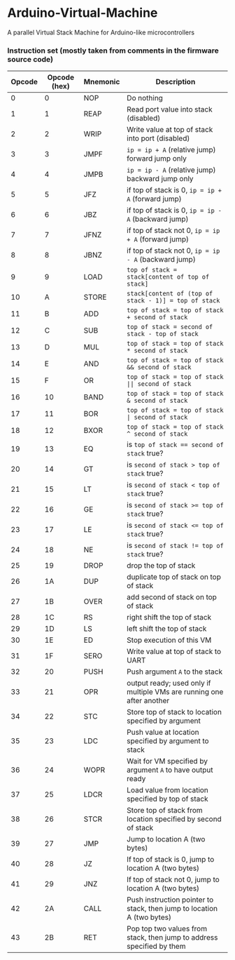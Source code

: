 Arduino-Virtual-Machine
=======================

A parallel Virtual Stack Machine for Arduino-like microcontrollers

### Instruction set (mostly taken from comments in the firmware source code)
| Opcode | Opcode (hex) | Mnemonic | Description                                                            |
|--------|--------------|----------|------------------------------------------------------------------------|
| 0      | 0            | NOP      | Do nothing                                                             |
| 1      | 1            | REAP     | Read port value into stack (disabled)                                  |
| 2      | 2            | WRIP     | Write value at top of stack into port (disabled)                       |
| 3      | 3            | JMPF     | `ip = ip + A` (relative jump) forward jump only                        |
| 4      | 4            | JMPB     | `ip = ip - A` (relative jump) backward jump only                       |
| 5      | 5            | JFZ      | if top of stack is 0, `ip = ip + A` (forward jump)                     |
| 6      | 6            | JBZ      | if top of stack is 0, `ip = ip - A` (backward jump)                    |
| 7      | 7            | JFNZ     | if top of stack not 0, `ip = ip + A` (forward jump)                    |
| 8      | 8            | JBNZ     | if top of stack not 0, `ip = ip - A` (backward jump)                   |
| 9      | 9            | LOAD     | `top of stack = stack[content of top of stack]`                        |
| 10     | A            | STORE    | `stack[content of (top of stack - 1)] = top of stack`                  |
| 11     | B            | ADD      | `top of stack = top of stack + second of stack`                        |
| 12     | C            | SUB      | `top of stack = second of stack - top of stack`                        |
| 13     | D            | MUL      | `top of stack = top of stack * second of stack`                        |
| 14     | E            | AND      | `top of stack = top of stack && second of stack`                       |
| 15     | F            | OR       | `top of stack = top of stack \|\| second of stack`                     |
| 16     | 10           | BAND     | `top of stack = top of stack & second of stack`                        |
| 17     | 11           | BOR      | `top of stack = top of stack \| second of stack`                       |
| 18     | 12           | BXOR     | `top of stack = top of stack ^ second of stack`                        |
| 19     | 13           | EQ       | is `top of stack == second of stack` true?                             |
| 20     | 14           | GT       | is `second of stack > top of stack` true?                              |
| 21     | 15           | LT       | is `second of stack < top of stack` true?                              |
| 22     | 16           | GE       | is `second of stack >= top of stack` true?                             |
| 23     | 17           | LE       | is `second of stack <= top of stack` true?                             |
| 24     | 18           | NE       | is `second of stack != top of stack` true?                             |
| 25     | 19           | DROP     | drop the top of stack                                                  |
| 26     | 1A           | DUP      | duplicate top of stack on top of stack                                 |
| 27     | 1B           | OVER     | add second of stack on top of stack                                    |
| 28     | 1C           | RS       | right shift the top of stack                                           |
| 29     | 1D           | LS       | left shift the top of stack                                            |
| 30     | 1E           | ED       | Stop execution of this VM                                              |
| 31     | 1F           | SERO     | Write value at top of stack to UART                                    |
| 32     | 20           | PUSH     | Push argument `A` to the stack                                         |
| 33     | 21           | OPR      | output ready; used only if multiple VMs are running one after another  |
| 34     | 22           | STC      | Store top of stack to location specified by argument                   |
| 35     | 23           | LDC      | Push value at location specified by argument to stack                  |
| 36     | 24           | WOPR     | Wait for VM specified by argument `A` to have output ready             |
| 37     | 25           | LDCR     | Load value from location specified by top of stack                     |
| 38     | 26           | STCR     | Store top of stack from location specified by second of stack          |
| 39     | 27           | JMP      | Jump to location A (two bytes)                                         |
| 40     | 28           | JZ       | If top of stack is 0, jump to location A (two bytes)                   |
| 41     | 29           | JNZ      | If top of stack not 0, jump to location A (two bytes)                  |
| 42     | 2A           | CALL     | Push instruction pointer to stack, then jump to location A (two bytes) |
| 43     | 2B           | RET      | Pop top two values from stack, then jump to address specified by them  |
